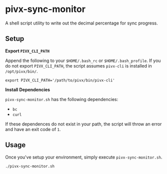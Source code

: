 # pivx-sync-monitor

A shell script utility to write out the decimal percentage for sync progress.


## Setup

**Export `PIVX_CLI_PATH`**

Append the following to your `$HOME/.bash_rc` or `$HOME/.bash_profile`. If you do not export `PIVX_CLI_PATH`, the script assumes `pivx-cli` is installed in `/opt/pivx/bin/`.

```shell
export PIVX_CLI_PATH='/path/to/pivx/bin/pivx-cli'
``` 

**Install Dependencies**

`pivx-sync-monitor.sh` has the following dependencies:

- `bc`
- `curl`

If these dependences do not exist in your path, the script will throw an error and have an exit code of `1`.

## Usage

Once you've setup your environment, simply execute `pivx-sync-monitor.sh`.

```shell
./pivx-sync-monitor.sh
```


